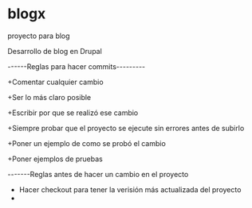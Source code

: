blogx
=====

proyecto para blog

Desarrollo de blog en Drupal

------Reglas para hacer commits---------

+Comentar cualquier cambio

+Ser lo más claro posible

+Escribir por que se realizó ese cambio

+Siempre probar que el proyecto se ejecute sin errores antes de subirlo

+Poner un ejemplo de como se probó el cambio

+Poner ejemplos de pruebas




-------Reglas antes de hacer un cambio en el proyecto

+ Hacer checkout para tener la verisión más actualizada del proyecto
+
